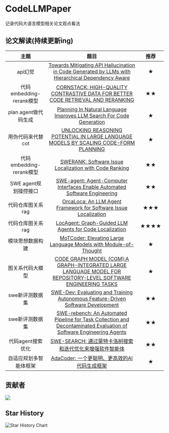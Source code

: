 # CodeLLMPaper
记录代码大语言模型相关论文观点看法


## 论文解读(持续更新ing)

|    主题     |                             题目                             | 推荐  |
| :---------: | :----------------------------------------------------------: | :---: |
|   api幻觉    | [Towards Mitigating API Hallucination in Code Generated by LLMs with Hierarchical Dependency Aware](./大语言模型生成api代码缓解解决方案/Towards%20Mitigating%20API%20Hallucination%20in%20Code%20Generated%20by%20LLMs%20with%20Hierarchical%20Dependency%20Aware.md) | ★ |
|   代码embedding-rerank模型    | [CORNSTACK: HIGH-QUALITY CONTRASTIVE DATA FOR BETTER CODE RETRIEVAL AND RERANKING](./代码嵌入高质量数据解决方案/CORNSTACK:%20HIGH-QUALITY%20CONTRASTIVE%20DATA%20FOR%20BETTER%20CODE%20RETRIEVAL%20AND%20RERANKING.md) | ★★ |
|   plan agent做代码生成    | [Planning In Natural Language Improves LLM Search For Code Generation](./plan%20agnet在代码生成任务中的解决方案/Planning%20In%20Natural%20Language%20Improves%20LLM%20Search%20For%20Code%20Generation.md) | ★ |
|   用伪代码来代替cot    | [UNLOCKING REASONING POTENTIAL IN LARGE LANGUAGE MODELS BY SCALING CODE-FORM PLANNING](./codeplan数据构造的解决方案/UNLOCKING%20REASONING%20POTENTIAL%20IN%20LARGE%20LANGUAGE%20MODELS%20BY%20SCALING%20CODE-FORM%20PLANNING.md) | ★ |
|   代码embedding-rerank模型    | [SWERANK: Software Issue Localization with Code Ranking](./SWERANK代码检索重排解决方案/paper.md) | ★★ |
|   SWE agent规划操控接口       | [SWE-agent: Agent-Computer Interfaces Enable Automated Software Engineering](./swe%20agent解决方案/paper.md)  | ★★ |
|   代码仓库图关系rag       | [OrcaLoca: An LLM Agent Framework for Software Issue Localization](./代码仓库图关系挖掘解决方案/paper.md)  | ★★★ |
|   代码仓库图关系rag       | [LocAgent: Graph-Guided LLM Agents for Code Localization](./代码仓库轻量级图索引定位解决方案/paper.md)  | ★★★★ |
|   模块思想数据构建       | [MoTCoder: Elevating Large Language Models with Module-of-Thought](./模块思想数据构建解决方案/paper.md)  | ★ |
|   图关系代码大模型       | [CODE GRAPH MODEL (CGM):A GRAPH-INTEGRATED LARGE LANGUAGE MODEL FOR REPOSITORY-LEVEL SOFTWARE ENGINEERING TASKS](./图关系代码大模型解决方案/paper.md)  | ★ |
|   swe新评测数据集       | [SWE-Dev: Evaluating and Training Autonomous Feature-Driven Software Development](./swe新评测数据集解决方案/paper.md)  | ★★ |
|   swe新评测数据集      | [SWE-rebench: An Automated Pipeline for Task Collection and Decontaminated Evaluation of Software Engineering Agents](./swe新评测数据集解决方案/paper2.md)  | ★★ |
| 代码agent搜索优化 | [SWE-SEARCH: 通过蒙特卡洛树搜索和迭代优化来增强软件智能体](./swesearch代码agent设计解决方案/paper.md) | ★★ |
|   自适应规划多智能体框架    | [AdaCoder: 一个更聪明、更高效的AI代码生成框架](./AdaCoder自适应规划多智能体框架解决方案/paper.md) | ★ |





## 贡献者

<a href="https://github.com/XingYu-Zhong/CodeLLMPaper/graphs/contributors">
  <img src="https://contrib.rocks/image?repo=XingYu-Zhong/CodeLLMPaper" />
</a>



## Star History

<picture>
  <source
    media="(prefers-color-scheme: dark)"
    srcset="
      https://api.star-history.com/svg?repos=XingYu-Zhong/CodeLLMPaper&type=Date&theme=dark
    "
  />
  <source
    media="(prefers-color-scheme: light)"
    srcset="
      https://api.star-history.com/svg?repos=XingYu-Zhong/CodeLLMPaper&type=Date
    "
  />
  <img
    alt="Star History Chart"
    src="https://api.star-history.com/svg?repos=XingYu-Zhong/CodeLLMPaper&type=Date"
  />
</picture>
